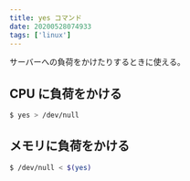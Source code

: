 ```yaml
---
title: yes コマンド
date: 20200528074933
tags: ['linux']
---
```


サーバーへの負荷をかけたりするときに使える。

## CPU に負荷をかける
```bash
$ yes > /dev/null
```

## メモリに負荷をかける
```bash
$ /dev/null < $(yes)
```
